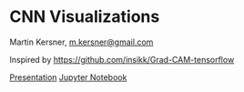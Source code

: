 # CNN Visualizations

Martin Kersner, <m.kersner@gmail.com>


Inspired by https://github.com/insikk/Grad-CAM-tensorflow

[Presentation](http://seoulai.com/presentations/CNN_Visualizations.pdf)
[Jupyter Notebook](https://github.com/martinkersner/cnn-visualizations/blob/master/CNN-Visualizations.ipynb)
